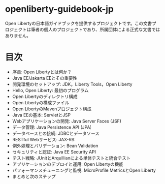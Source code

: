 # openliberty-guidebook-jp
Open Libertyの日本語ガイドブックを提供するプロジェクトです。この文書プロジェクトは筆者の個人のプロジェクトであり、所属団体による正式な文書ではありません。

# 目次


- 序章: Open Libertyとは何か？
- Java EE/Jakarta EEとその重要性
- 開発環境のセットアップ: JDK，Liberty Tools，Open Liberty
- Hello, Open Liberty: 最初のプログラム
- Open Libertyのディレクトリ構成
- Open Libertyの構成ファイル
- Open LibertyのMavenプロジェクト構成
- Java EEの基本: ServletとJSP
- Webアプリケーションの開発: Java Server Faces (JSF)
- データ管理: Java Persistence API (JPA)
- データベースとの接続: JDBCとデータソース
- RESTful Webサービス: JAX-RS
- 例外処理とバリデーション: Bean Validation
- セキュリティと認証: Java EE Security API
- テスト戦略: JUnitとArquillianによる単体テストと統合テスト
- アプリケーションのデプロイと運用: Open Libertyの機能
- パフォーマンスチューニングと監視: MicroProfile MetricsとOpen Liberty
- まとめと次のステップ

